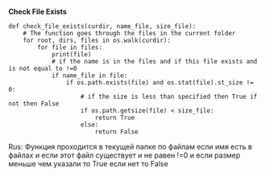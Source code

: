 **Check File Exists**


```
def check_file_exists(curdir, name_file, size_file):
    # The function goes through the files in the current folder
    for root, dirs, files in os.walk(curdir):
        for file in files:
            print(file)
            # if the name is in the files and if this file exists and is not equal to !=0
            if name_file in file:
                if os.path.exists(file) and os.stat(file).st_size != 0:
                    # if the size is less than specified then True if not then False
                    if os.path.getsize(file) < size_file:
                        return True
                    else:
                        return False
```


Rus: Функция проходится в текущей папке по файлам если имя есть в файлах и если этот файл существует и не равен !=0 и если размер меньше чем указали то True если нет то False
